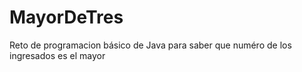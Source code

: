 # MayorDeTres
Reto de programacion básico de Java para saber que numéro de los ingresados es el mayor
